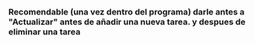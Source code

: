 <h3 style= "color = red">Recomendable (una vez dentro del programa) darle antes a "Actualizar" antes de añadir una nueva tarea. y despues de eliminar una tarea</h3>
